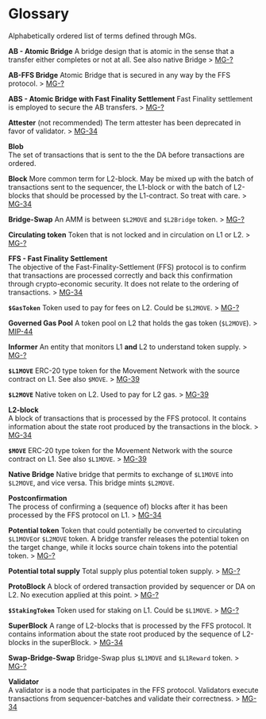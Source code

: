 # Glossary

Alphabetically ordered list of terms defined through MGs.

**AB - Atomic Bridge**
A bridge design that is atomic in the sense that a transfer either completes or not at all. See also native Bridge > [MG-?]()

**AB-FFS Bridge**
Atomic Bridge that is secured in any way by the FFS protocol. > [MG-?]()

**ABS - Atomic Bridge with Fast Finality Settlement**
Fast Finality settlement is employed to secure the AB transfers. > [MG-?]()

**Attester**  (not recommended)
The term attester has been deprecated in favor of validator. > [MG-34](./MG/g-34/MG-34)

**Blob**  
The set of transactions that is sent to the the DA before transactions are ordered. 

**Block**
More common term for L2-block. May be mixed up with the batch of transactions sent to the sequencer, the L1-block or with the batch of L2-blocks that should be processed by the L1-contract. So treat with care. > [MG-34](./MG/g-34/MG-34)

**Bridge-Swap**
An AMM is between `$L2MOVE` and `$L2Bridge` token. > [MG-?]()

**Circulating token**
Token that is not locked and in circulation on L1 or L2. > [MG-?]()

**FFS - Fast Finality Settlement**  
The objective of the Fast-Finality-Settlement (FFS) protocol is to confirm that transactions are processed correctly and back this confirmation through crypto-economic security. It does not relate to the ordering of transactions. > [MG-34](./MG/g-34/MG-34)

**`$GasToken`**
Token used to pay for fees on L2. Could be `$L2MOVE`. > [MG-?]()

**Governed Gas Pool**
A token pool on L2 that holds the gas token (`$L2MOVE`). > [MIP-44](./MIP/mip-44/README.md)

**Informer**
An entity that monitors L1 **and** L2 to understand token supply. > [MG-?]()

**`$L1MOVE`**
ERC-20 type token for the Movement Network with the source contract on L1. See also `$MOVE`. > [MG-39](./MG/mg-39/README.md)

**`$L2MOVE`**
Native token on L2. Used to pay for L2 gas. > [MG-39](./MG/mg-39/README.md)

**L2-block**  
A block of transactions that is processed by the FFS protocol. It contains information about the state root produced by the transactions in the block. > [MG-34](./MG/g-34/MG-34)

**`$MOVE`**
ERC-20 type token for the Movement Network with the source contract on L1. See also `$L1MOVE`. > [MG-39](./MG/mg-39/README.md)

**Native Bridge**
Native bridge that permits to exchange of `$L1MOVE` into `$L2MOVE`, and vice versa. This bridge mints `$L2MOVE`.

**Postconfirmation**  
The process of confirming a (sequence of) blocks after it has been processed by the FFS protocol on L1. > [MG-34](./MG/g-34/MG-34)

**Potential token**
Token that could potentially be converted to circulating `$L1MOVE`or `$L2MOVE` token. A bridge transfer releases the potential token on the target change, while it locks source chain tokens into the potential token. > [MG-?]()

**Potential total supply**
Total supply plus potential token supply. > [MG-?]()

**ProtoBlock**
A block of ordered transaction provided by sequencer or DA on L2. No execution applied at this point. > [MG-?]()

**`$StakingToken`**
Token used for staking on L1. Could be `$L1MOVE`. > [MG-?]()

**SuperBlock**
A range of L2-blocks that is processed by the FFS protocol. It contains information about the state root produced by the sequence of L2-blocks in the superBlock. > [MG-34](./MG/g-34/MG-34)

**Swap-Bridge-Swap**
Bridge-Swap plus `$L1MOVE` and `$L1Reward` token. > [MG-?]()

**Validator**  
A validator is a node that participates in the FFS protocol. Validators execute transactions from sequencer-batches and validate their correctness. > [MG-34](./MG/g-34/MG-34)
